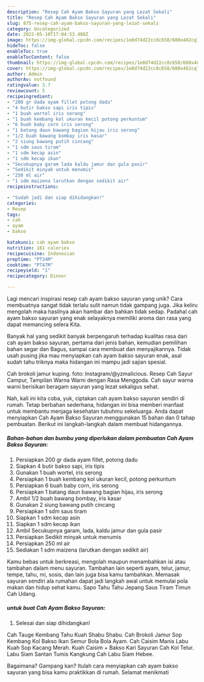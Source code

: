 ```yaml
---
description: "Resep Cah Ayam Bakso Sayuran yang Lezat Sekali"
title: "Resep Cah Ayam Bakso Sayuran yang Lezat Sekali"
slug: 875-resep-cah-ayam-bakso-sayuran-yang-lezat-sekali
category: Uncategorized
date: 2022-05-10T17:04:53.488Z
image: https://img-global.cpcdn.com/recipes/1e0d74d22cc8c658/680x482cq70/cah-ayam-bakso-sayuran-foto-resep-utama.jpg
hideToc: false
enableToc: true
enableTocContent: false
thumbnail: https://img-global.cpcdn.com/recipes/1e0d74d22cc8c658/680x482cq70/cah-ayam-bakso-sayuran-foto-resep-utama.jpg
cover: https://img-global.cpcdn.com/recipes/1e0d74d22cc8c658/680x482cq70/cah-ayam-bakso-sayuran-foto-resep-utama.jpg
author: Admin
authorAv: notfound
ratingvalue: 3.7
reviewcount: 5
recipeingredient:
- "200 gr dada ayam fillet potong dadu"
- "4 butir bakso sapi iris tipis"
- "1 buah wortel iris serong"
- "1 buah kembang kol ukuran kecil potong perkuntum"
- "6 buah baby corn iris serong"
- "1 batang daun bawang bagian hijau iris serong"
- "1/2 buah bawang bombay iris kasar"
- "2 siung bawang putih cincang"
- "1 sdm saus tiram"
- "1 sdm kecap asin"
- "1 sdm kecap ikan"
- "Secukupnya garam lada kaldu jamur dan gula pasir"
- "Sedikit minyak untuk menumis"
- "250 ml air"
- "1 sdm maizena larutkan dengan sedikit air"
recipeinstructions:

- "Sudah jadi dan siap dihidangkan!"
categories:
- Resep
tags:
- cah
- ayam
- bakso

katakunci: cah ayam bakso 
nutrition: 161 calories
recipecuisine: Indonesian
preptime: "PT34M"
cooktime: "PT47M"
recipeyield: "1"
recipecategory: Dinner

---
```





Lagi mencari inspirasi resep cah ayam bakso sayuran yang unik? Cara membuatnya sangat tidak terlalu sulit namun tidak gampang juga. Jika keliru mengolah maka hasilnya akan hambar dan bahkan tidak sedap. Padahal cah ayam bakso sayuran yang enak selayaknya memiliki aroma dan rasa yang dapat memancing selera Kita.





Banyak hal yang sedikit banyak berpengaruh terhadap kualitas rasa dari cah ayam bakso sayuran, pertama dari jenis bahan, kemudian pemilihan bahan segar dan Bagus, sampai cara membuat dan menyajikannya. Tidak usah pusing jika mau menyiapkan cah ayam bakso sayuran enak,      asal sudah tahu triknya maka hidangan ini mampu jadi sajian spesial.














Cah brokoli jamur kuping. foto: Instagram/@yzmalicious. Resep Cah Sayur Campur, Tampilan Warna Warni dengan Rasa Menggoda. Cah sayur warna warni berisikan beragam sayuran yang lezat sekaligus sehat.






Nah, kali ini kita coba, yuk, ciptakan cah ayam bakso sayuran sendiri di rumah. Tetap berbahan sederhana, hidangan ini bisa memberi manfaat untuk membantu menjaga kesehatan tubuhmu sekeluarga. Anda dapat menyiapkan Cah Ayam Bakso Sayuran menggunakan 15 bahan dan 0 tahap pembuatan. Berikut ini langkah-langkah dalam membuat hidangannya.

<!--inarticleads1-->

##### Bahan-bahan dan bumbu yang diperlukan dalam pembuatan Cah Ayam Bakso Sayuran:

1. Persiapkan 200 gr dada ayam fillet, potong dadu
1. Siapkan 4 butir bakso sapi, iris tipis
1. Gunakan 1 buah wortel, iris serong
1. Persiapkan 1 buah kembang kol ukuran kecil, potong perkuntum
1. Persiapkan 6 buah baby corn, iris serong
1. Persiapkan 1 batang daun bawang bagian hijau, iris serong
1. Ambil 1/2 buah bawang bombay, iris kasar
1. Gunakan 2 siung bawang putih cincang
1. Persiapkan 1 sdm saus tiram
1. Siapkan 1 sdm kecap asin
1. Siapkan 1 sdm kecap ikan
1. Ambil Secukupnya garam, lada, kaldu jamur dan gula pasir
1. Persiapkan Sedikit minyak untuk menumis
1. Persiapkan 250 ml air
1. Sediakan 1 sdm maizena (larutkan dengan sedikit air)


Kamu bebas untuk berkreasi, mengolah maupun menambahkan isi atau tambahan dalam menu sayuran. Tambahan lain seperti ayam, telur, jamur, tempe, tahu, mi, sosis, dan lain juga bisa kamu tambahkan. Memasak sayuran sendiri ala rumahan dapat jadi langkah awal untuk memulai pola makan dan hidup sehat kamu. Sapo Tahu Tahu Jepang Saus Tiram Timun Cah Udang. 

<!--inarticleads2-->

#####  untuk buat Cah Ayam Bakso Sayuran:


1. Selesai dan siap dihidangkan!

Cah Tauge Kembang Tahu Kuah Shabu Shabu. Cah Brokoli Jamur Sop Kembang Kol Bakso Ikan Semur Bola Bola Ayam. Cah Caisim Manis Labu Kuah Sop Kacang Merah. Kuah Caisim + Bakso Kari Sayuran Cah Kol Telur. Labu Siam Santan Tumis Kangkung Cah Labu Siam Hebee. 

Bagaimana? Gampang kan? Itulah cara menyiapkan cah ayam bakso sayuran yang bisa kamu praktikkan di rumah. Selamat menikmati
